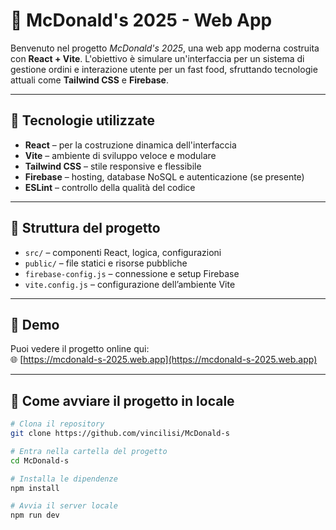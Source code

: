 # 🍔 McDonald's 2025 - Web App

Benvenuto nel progetto *McDonald's 2025*, una web app moderna costruita con **React + Vite**. L'obiettivo è simulare un'interfaccia per un sistema di gestione ordini e interazione utente per un fast food, sfruttando tecnologie attuali come **Tailwind CSS** e **Firebase**.

---

## 🚀 Tecnologie utilizzate

- **React** – per la costruzione dinamica dell'interfaccia
- **Vite** – ambiente di sviluppo veloce e modulare
- **Tailwind CSS** – stile responsive e flessibile
- **Firebase** – hosting, database NoSQL e autenticazione (se presente)
- **ESLint** – controllo della qualità del codice

---

## 📁 Struttura del progetto

- `src/` – componenti React, logica, configurazioni
- `public/` – file statici e risorse pubbliche
- `firebase-config.js` – connessione e setup Firebase
- `vite.config.js` – configurazione dell’ambiente Vite

---

## 📸 Demo

Puoi vedere il progetto online qui:  
🌐 [https://mcdonald-s-2025.web.app](https://mcdonald-s-2025.web.app)

---

## 🧪 Come avviare il progetto in locale

```bash
# Clona il repository
git clone https://github.com/vincilisi/McDonald-s

# Entra nella cartella del progetto
cd McDonald-s

# Installa le dipendenze
npm install

# Avvia il server locale
npm run dev

